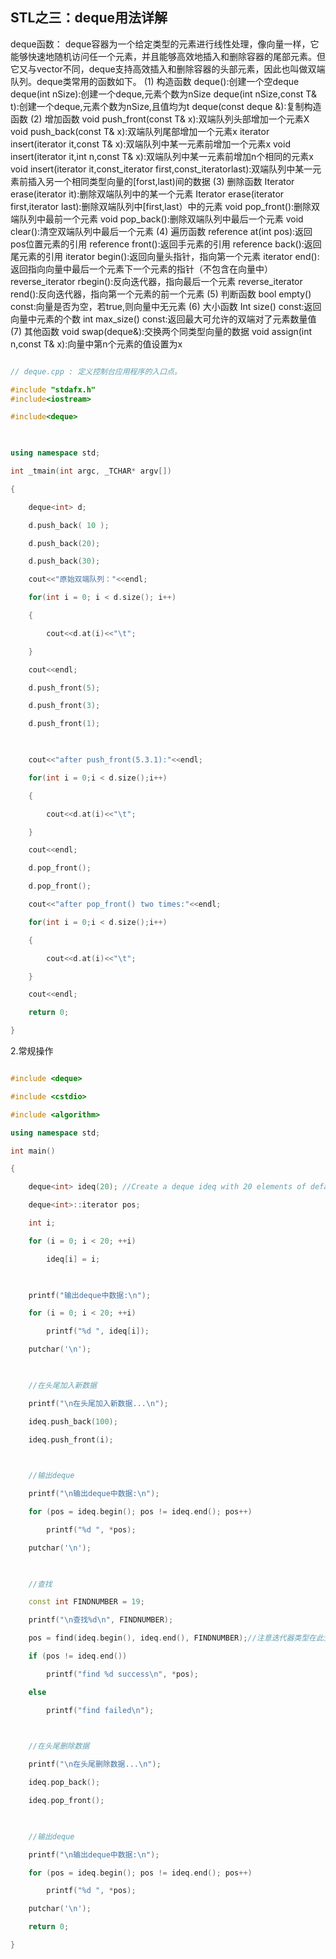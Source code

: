 ## STL之三：deque用法详解

deque函数：
deque容器为一个给定类型的元素进行线性处理，像向量一样，它能够快速地随机访问任一个元素，并且能够高效地插入和删除容器的尾部元素。但它又与vector不同，deque支持高效插入和删除容器的头部元素，因此也叫做双端队列。deque类常用的函数如下。
(1)    构造函数
deque():创建一个空deque
deque(int nSize):创建一个deque,元素个数为nSize
deque(int nSize,const T& t):创建一个deque,元素个数为nSize,且值均为t
deque(const deque &):复制构造函数
(2)    增加函数
void push_front(const T& x):双端队列头部增加一个元素X
void push_back(const T& x):双端队列尾部增加一个元素x
iterator insert(iterator it,const T& x):双端队列中某一元素前增加一个元素x
void insert(iterator it,int n,const T& x):双端队列中某一元素前增加n个相同的元素x
void insert(iterator it,const_iterator first,const_iteratorlast):双端队列中某一元素前插入另一个相同类型向量的[forst,last)间的数据
(3)    删除函数
Iterator erase(iterator it):删除双端队列中的某一个元素
Iterator erase(iterator first,iterator last):删除双端队列中[first,last）中的元素
void pop_front():删除双端队列中最前一个元素
void pop_back():删除双端队列中最后一个元素
void clear():清空双端队列中最后一个元素
(4)    遍历函数
reference at(int pos):返回pos位置元素的引用
reference front():返回手元素的引用
reference back():返回尾元素的引用
iterator begin():返回向量头指针，指向第一个元素
iterator end():返回指向向量中最后一个元素下一个元素的指针（不包含在向量中）
reverse_iterator rbegin():反向迭代器，指向最后一个元素
reverse_iterator rend():反向迭代器，指向第一个元素的前一个元素
(5)    判断函数
bool empty() const:向量是否为空，若true,则向量中无元素
(6)    大小函数
Int size() const:返回向量中元素的个数
int max_size() const:返回最大可允许的双端对了元素数量值
(7)    其他函数
void swap(deque&):交换两个同类型向量的数据
void assign(int n,const T& x):向量中第n个元素的值设置为x

``` c++

// deque.cpp : 定义控制台应用程序的入口点。

#include "stdafx.h"
#include<iostream>

#include<deque>

 

using namespace std;

int _tmain(int argc, _TCHAR* argv[])

{

	deque<int> d;

	d.push_back( 10 );

	d.push_back(20);

	d.push_back(30);

	cout<<"原始双端队列："<<endl;

	for(int i = 0; i < d.size(); i++)

	{

		cout<<d.at(i)<<"\t";

	}

	cout<<endl;

	d.push_front(5);

	d.push_front(3);

	d.push_front(1);

 

	cout<<"after push_front(5.3.1):"<<endl;

	for(int i = 0;i < d.size();i++)

	{

		cout<<d.at(i)<<"\t";

	}

	cout<<endl;

	d.pop_front();

	d.pop_front();

	cout<<"after pop_front() two times:"<<endl;

	for(int i = 0;i < d.size();i++)

	{

		cout<<d.at(i)<<"\t";

	}

	cout<<endl;

	return 0;

}

```

2.常规操作

```C++

#include <deque>  

#include <cstdio>  

#include <algorithm>  

using namespace std;  

int main()  

{  

    deque<int> ideq(20); //Create a deque ideq with 20 elements of default value 0  

    deque<int>::iterator pos;  

    int i;  

    for (i = 0; i < 20; ++i)  

        ideq[i] = i;  

  

    printf("输出deque中数据:\n");  

    for (i = 0; i < 20; ++i)  

        printf("%d ", ideq[i]);  

    putchar('\n');  

  

    //在头尾加入新数据  

    printf("\n在头尾加入新数据...\n");  

    ideq.push_back(100);  

    ideq.push_front(i);  

  

    //输出deque  

    printf("\n输出deque中数据:\n");  

    for (pos = ideq.begin(); pos != ideq.end(); pos++)  

        printf("%d ", *pos);  

    putchar('\n');  

  

    //查找  

    const int FINDNUMBER = 19;  

    printf("\n查找%d\n", FINDNUMBER);  

    pos = find(ideq.begin(), ideq.end(), FINDNUMBER);//注意迭代器类型在此查找  

    if (pos != ideq.end())  

        printf("find %d success\n", *pos);  

    else  

        printf("find failed\n");  

  

    //在头尾删除数据  

    printf("\n在头尾删除数据...\n");  

    ideq.pop_back();  

    ideq.pop_front();  

  

    //输出deque  

    printf("\n输出deque中数据:\n");  

    for (pos = ideq.begin(); pos != ideq.end(); pos++)  

        printf("%d ", *pos);  

    putchar('\n');  

    return 0;  

}  

```

